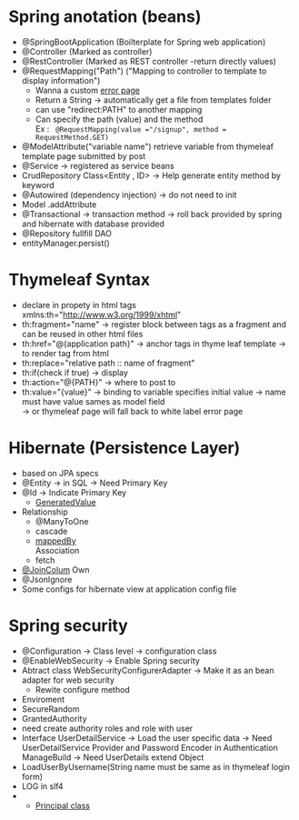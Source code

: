# Spring anotation (beans)
* @SpringBootApplication (Boilterplate for Spring web application)
* @Controller (Marked as controller)
* @RestController (Marked as REST controller -return directly values)
* @RequestMapping("Path") ("Mapping to controller to template to display information")
  * Wanna a custom [error page](https://www.baeldung.com/spring-boot-custom-error-page)
  * Return a String -> automatically get a file from templates folder
  * can use "redirect:PATH" to another mapping 
  * Can specify the path (value) and the method 
   <br>Ex : ` @RequestMapping(value ="/signup", method = RequestMethod.GET)`
* @ModelAttribute("variable name") retrieve variable from thymeleaf template page submitted by post
* @Service -> registered as service beans
* CrudRepository Class<Entity , ID> -> Help generate entity method by keyword
* @Autowired (dependency injection) -> do not need to init
* Model .addAttribute
* @Transactional ->  transaction method  -> roll back provided by spring and hibernate with database provided
* @Repository fullfill DAO
* entityManager.persist()






# Thymeleaf Syntax
  * declare in propety in html tags xmlns:th="http://www.w3.org/1999/xhtml"
  * th:fragment="name" -> register block between tags as a fragment and can be reused in other html files
  * th:href="@{application path}" -> anchor tags in thyme leaf template -> to render tag from html
  * th:replace="relative path :: name of fragment"
  * th:if(check if true) -> display
  * th:action="@{PATH}" -> where to post to
  * th:value="{value}" -> binding to variable specifies initial value -> name must have value sames as model field 
  <br> -> or thymeleaf page will fall back to white label error page
  
# Hibernate (Persistence Layer)
* based on JPA specs
* @Entity -> in SQL -> Need Primary Key
* @Id -> Indicate Primary Key
  * [GeneratedValue](https://www.objectdb.com/java/jpa/entity/generated)
* Relationship
  * @ManyToOne 
   * cascade
   * [mappedBy](https://www.baeldung.com/jpa-joincolumn-vs-mappedby)
   <br> Association
   * fetch
* [@JoinColum](https://www.baeldung.com/jpa-join-column) Own
* @JsonIgnore
* Some configs for hibernate view at application config file

# Spring security

* @Configuration -> Class level -> configuration class
* @EnableWebSecurity -> Enable Spring security
* Abtract class WebSecurityConfigurerAdapter  -> Make it as an bean adapter for web security
  * Rewite configure method
* Enviroment 
* SecureRandom
* GrantedAuthority
* need create authority roles and role with user
* Interface  UserDetailService -> Load the user specific data -> Need UserDetailService Provider and Password Encoder in Authentication ManageBuild ->  Need UserDetails extend Object 
 * LoadUserByUsername(String name must be same as in thymeleaf login form)
* LOG in slf4
* * [Principal class](https://stackoverflow.com/questions/37499307/whats-the-principal-in-spring-security)

